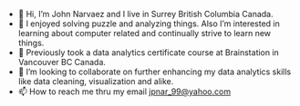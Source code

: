 - 👋 Hi, I’m John Narvaez and I live in Surrey British Columbia Canada.
- 👀 I enjoyed solving puzzle and analyzing things. Also I’m interested in learning about computer related and continually strive to learn new things.
- 🌱 Previously took a data analytics certificate course at Brainstation in Vancouver BC Canada.
- 💞️ I’m looking to collaborate on further enhancing my data analytics skills like data cleaning, visualization and alike.
- 📫 How to reach me thru my email jpnar_99@yahoo.com

<!---
Jp1Github/Jp1Github is a ✨ special ✨ repository because its `README.md` (this file) appears on your GitHub profile.
You can click the Preview link to take a look at your changes.
--->
